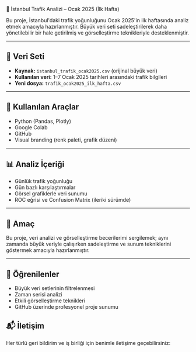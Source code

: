 🚦 İstanbul Trafik Analizi – Ocak 2025 (İlk Hafta)

Bu proje, İstanbul'daki trafik yoğunluğunu Ocak 2025'in ilk haftasında analiz etmek amacıyla hazırlanmıştır. Büyük veri seti sadeleştirilerek daha yönetilebilir bir hale getirilmiş ve görselleştirme teknikleriyle desteklenmiştir.

---

## 📁 Veri Seti

- **Kaynak:** `istanbul_trafik_ocak2025.csv` (orijinal büyük veri)
- **Kullanılan veri:** 1–7 Ocak 2025 tarihleri arasındaki trafik bilgileri
- **Yeni dosya:** `trafik_ocak2025_ilk_hafta.csv`

---

## 🧪 Kullanılan Araçlar

- Python (Pandas, Plotly)
- Google Colab
- GitHub
- Visual branding (renk paleti, grafik düzeni)

---

## 📊 Analiz İçeriği

- Günlük trafik yoğunluğu
- Gün bazlı karşılaştırmalar
- Görsel grafiklerle veri sunumu
- ROC eğrisi ve Confusion Matrix (ileriki sürümde)

---

## 📌 Amaç

Bu proje, veri analizi ve görselleştirme becerilerimi sergilemek; aynı zamanda büyük veriyle çalışırken sadeleştirme ve sunum tekniklerini göstermek amacıyla hazırlanmıştır.


---

## 🧠 Öğrenilenler

- Büyük veri setlerinin filtrelenmesi
- Zaman serisi analizi
- Etkili görselleştirme teknikleri
- GitHub üzerinde profesyonel proje sunumu

## 📬 İletişim

Her türlü geri bildirim ve iş birliği için benimle iletişime geçebilirsiniz:

